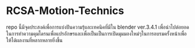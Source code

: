 # RCSA-Motion-Technics
repo นี้มีจุดประสงค์เพื่อการแบ่งปันความรุ้และเทคนิคที่มีใน blender ver.3.4.1 เพื่อนำไปต่อยอดในการทำความคุมโดรนเพื่อแปรอักษรและเพื่อเป็นเป็นการเปิดมุมมองใหม่ๆในการอบรมครั้งหน้าเพื่อให้ได้ผลงานที่หลากหลายยิ่งขึ้น
